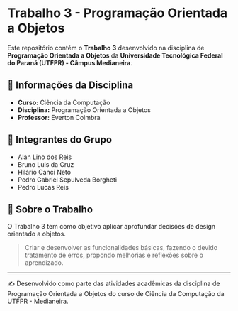 # Trabalho 3 - Programação Orientada a Objetos

Este repositório contém o **Trabalho 3** desenvolvido na disciplina de **Programação Orientada a Objetos** da **Universidade Tecnológica Federal do Paraná (UTFPR) - Câmpus Medianeira**.

## 📘 Informações da Disciplina
- **Curso:** Ciência da Computação  
- **Disciplina:** Programação Orientada a Objetos  
- **Professor:** Everton Coimbra  

## 👥 Integrantes do Grupo
- Alan Lino dos Reis  
- Bruno Luis da Cruz  
- Hilário Canci Neto  
- Pedro Gabriel Sepulveda Borgheti  
- Pedro Lucas Reis  

## 🚀 Sobre o Trabalho
O Trabalho 3 tem como objetivo aplicar aprofundar decisões de design orientado a objetos.  

>Criar e desenvolver as funcionalidades básicas, fazendo o devido tratamento de erros, propondo melhorias e reflexões sobre o aprendizado.

---

✍️ Desenvolvido como parte das atividades acadêmicas da disciplina de Programação Orientada a Objetos do curso de Ciência da Computação da UTFPR - Medianeira.
